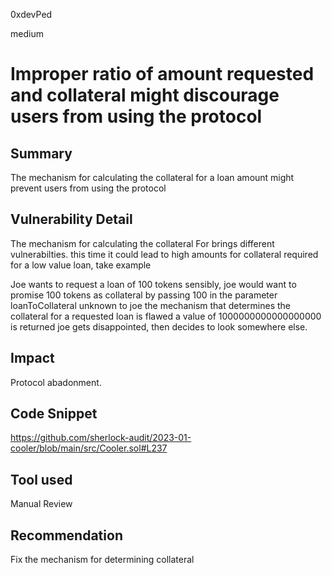 0xdevPed

medium

# Improper ratio of amount requested and collateral might discourage users from using the protocol

## Summary
The mechanism for calculating the collateral for a loan amount might prevent users from using the protocol
## Vulnerability Detail
The mechanism for calculating the collateral For brings different vulnerabilties.
this time it could lead to high amounts for collateral required for a low value loan,
take example 

Joe wants to request a loan of 100 tokens sensibly, joe would want to promise 100 tokens as collateral by passing 100 in the parameter loanToCollateral unknown to joe the mechanism that determines the collateral for a requested loan is flawed
a value of 1000000000000000000 is returned 
joe gets disappointed, then decides to look somewhere else.

## Impact
Protocol abadonment.

## Code Snippet
https://github.com/sherlock-audit/2023-01-cooler/blob/main/src/Cooler.sol#L237

## Tool used

Manual Review

## Recommendation
Fix the mechanism for determining collateral
